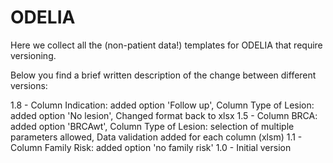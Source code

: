 # ODELIA

Here we collect all the (non-patient data!) templates for ODELIA that require versioning.

Below you find a brief written description of the change between different versions:

1.8 - Column Indication: added option 'Follow up', Column Type of Lesion: added option 'No lesion', Changed format back to xlsx
1.5 - Column BRCA: added option 'BRCAwt', Column Type of Lesion: selection of multiple parameters allowed, Data validation added for each column (xlsm)
1.1 - Column Family Risk: added option 'no family risk'
1.0 - Initial version